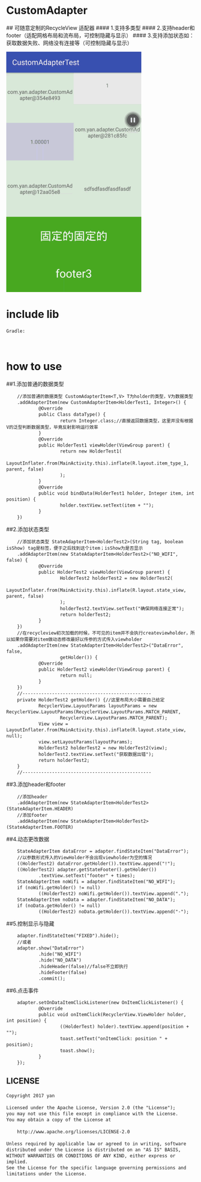 # CustomAdapter
## 可随意定制的RecycleView 适配器
#### 1.支持多类型
#### 2.支持header和footer（适配网格布局和流布局，可控制隐藏与显示）
#### 3.支持添加状态如：获取数据失败、网络没有连接等（可控制隐藏与显示）

![GIF](GIF.gif)

# include lib
    Gradle:
    
      
# how to use    

##1.添加普通的数据类型    

        //添加普通的数据类型 CustomAdapterItem<T,V> T为holder的类型，V为数据类型
        .addAdapterItem(new CustomAdapterItem<HolderTest1, Integer>() {
                @Override
                public Class dataType() {
                        return Integer.class;//直接返回数据类型，这里并没有根据V的泛型判断数据类型，毕竟反射影响运行效率
                }
                @Override
                public HolderTest1 viewHolder(ViewGroup parent) {
                        return new HolderTest1(
                            LayoutInflater.from(MainActivity.this).inflate(R.layout.item_type_1, parent, false)
                        );
                }
                @Override
                public void bindData(HolderTest1 holder, Integer item, int position) {
                        holder.textView.setText(item + "");
                }
        })

##2.添加状态类型

        //添加状态类型 StateAdapterItem<HolderTest2>(String tag, boolean isShow) tag是标签，便于之后找到这个item；isShow为是否显示
        .addAdapterItem(new StateAdapterItem<HolderTest2>("NO_WIFI", false) {
                @Override
                public HolderTest2 viewHolder(ViewGroup parent) {
                        HolderTest2 holderTest2 = new HolderTest2(
                                LayoutInflater.from(MainActivity.this).inflate(R.layout.state_view, parent, false)
                        );
                        holderTest2.textView.setText("确保网络连接正常");
                        return holderTest2;
                }
        })
        //在recycleview初次加载的时候，不可见的item并不会执行createviewholder，所以如果你需要对item做动态修改最好以传参的方式传入viewholder
        .addAdapterItem(new StateAdapterItem<HolderTest2>("DataError", false,
                        getHolder()) {
                @Override
                public HolderTest2 viewHolder(ViewGroup parent) {
                        return null;
                }
        })
        //------------------------------------------------
        private HolderTest2 getHolder() {//这里布局大小需要自己给定
                RecyclerView.LayoutParams layoutParams = new RecyclerView.LayoutParams(RecyclerView.LayoutParams.MATCH_PARENT,
                        RecyclerView.LayoutParams.MATCH_PARENT);
                View view = LayoutInflater.from(MainActivity.this).inflate(R.layout.state_view, null);
                view.setLayoutParams(layoutParams);
                HolderTest2 holderTest2 = new HolderTest2(view);
                holderTest2.textView.setText("获取数据出错");
                return holderTest2;
        }
        //------------------------------------------------


##3.添加header和footer
        
        //添加header
        .addAdapterItem(new StateAdapterItem<HolderTest2>(StateAdapterItem.HEADER)
        //添加footer
        .addAdapterItem(new StateAdapterItem<HolderTest2>(StateAdapterItem.FOOTER)
    
##4.动态更改数据

        StateAdapterItem dataError = adapter.findStateItem("DataError");
        //以参数形式传入的ViewHolder不会出现viewholder为空的情况
        ((HolderTest2) dataError.getHolder()).textView.append("!");
        ((HolderTest2) adapter.getStateFooter().getHolder())
                .textView.setText("footer" + times);
        StateAdapterItem noWifi = adapter.findStateItem("NO_WIFI");
        if (noWifi.getHolder() != null)
                ((HolderTest2) noWifi.getHolder()).textView.append(".");
        StateAdapterItem noData = adapter.findStateItem("NO_DATA");
        if (noData.getHolder() != null)
                ((HolderTest2) noData.getHolder()).textView.append("-");
                  
##5.控制显示与隐藏

        adapter.findStateItem("FIXED").hide();
        //或者
        adapter.show("DataError")
                .hide("NO_WIFI")
                .hide("NO_DATA")
                .hideHeader(false)//false不立即执行
                .hideFooter(false)
                .commit();

##6.点击事件

        adapter.setOnDataItemClickListener(new OnItemClickListener() {
                @Override
                public void onItemClick(RecyclerView.ViewHolder holder, int position) {
                        ((HolderTest) holder).textView.append(position + "");
                        toast.setText("onItemClick: position " + position);
                        toast.show();
                }
        });

## LICENSE

    Copyright 2017 yan

    Licensed under the Apache License, Version 2.0 (the "License");
    you may not use this file except in compliance with the License.
    You may obtain a copy of the License at

        http://www.apache.org/licenses/LICENSE-2.0

    Unless required by applicable law or agreed to in writing, software
    distributed under the License is distributed on an "AS IS" BASIS,
    WITHOUT WARRANTIES OR CONDITIONS OF ANY KIND, either express or implied.
    See the License for the specific language governing permissions and
    limitations under the License.


